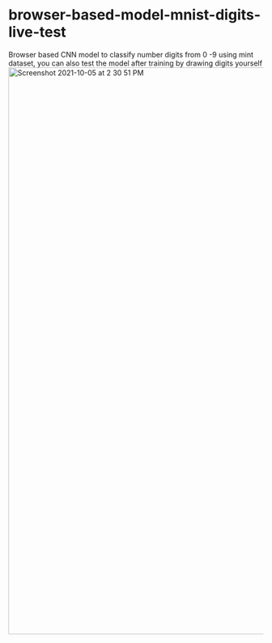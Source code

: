 # browser-based-model-mnist-digits-live-test
Browser based CNN model to classify number digits from 0 -9 using mint dataset, you can also test the model after training by drawing digits yourself
<img width="1120" alt="Screenshot 2021-10-05 at 2 30 51 PM" src="https://user-images.githubusercontent.com/38138168/135994382-04e6b444-598e-4328-8d10-f09275f7839a.png">
